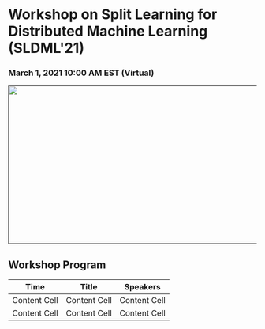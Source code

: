 # Workshop on Split Learning for Distributed Machine Learning (SLDML'21) 
### March 1, 2021 10:00 AM EST (Virtual)
<p align="center"><a href=""><img src="https://splitlearning.github.io/diab1.png" height="320" width="600"></a></p>
 
## Workshop Program
| Time  | Title |    Speakers   |
| ------------- | ------------- | ------------- |
| Content Cell  | Content Cell  | Content Cell  |
| Content Cell  | Content Cell  | Content Cell  |
